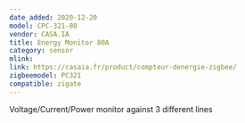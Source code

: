 ```yaml
---
date_added: 2020-12-20
model: CPC-321-80
vendor: CASA.IA
title: Energy Monitor 80A
category: sensor
mlink: 
link: https://casaia.fr/product/compteur-denergie-zigbee/
zigbeemodel: PC321
compatible: zigate
---
```

Voltage/Current/Power monitor against 3 different lines
